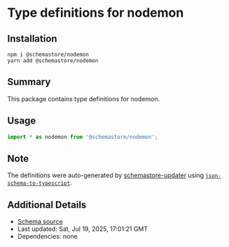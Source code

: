 # Type definitions for nodemon

## Installation

```
npm i @schemastore/nodemon
yarn add @schemastore/nodemon
```

## Summary

This package contains type definitions for nodemon.

## Usage

```ts
import * as nodemon from '@schemastore/nodemon';
```

## Note

The definitions were auto-generated by [schemastore-updater](https://github.com/ffflorian/schemastore-updater) using [`json-schema-to-typescript`](https://www.npmjs.com/package/json-schema-to-typescript).

## Additional Details

* [Schema source](https://github.com/SchemaStore/schemastore/tree/master/src/schemas/json/nodemon)
* Last updated: Sat, Jul 19, 2025, 17:01:21 GMT
* Dependencies: none
